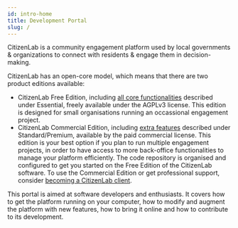 ```yaml
---
id: intro-home
title: Development Portal
slug: /
---
```


CitizenLab is a community engagement platform used by local governments & organizations to connect with residents & engage them in decision-making.

CitizenLab has an open-core model, which means that there are two product editions available:
* CitizenLab Free Edition, including [all core functionalities](https://www.citizenlab.co/plans) described under Essential, freely available under the AGPLv3 license. This edition is designed for small organisations running an occassional engagement project.
* CitizenLab Commercial Edition, including [extra features](https://www.citizenlab.co/plans) described under Standard/Premium, available by the paid commercial license. This edition is your best option if you plan to run multiple engagement projects, in order to have access to more back-office functionalities to manage your platform efficiently. 
The code repository is organised and configured to get you started on the Free Edition of the CitizenLab software. To use the Commercial Edition or get professional support, consider [becoming a CitizenLab client](https://www.citizenlab.co/plans). 

This portal is aimed at software developers and enthusiasts. It covers how to get the platform running on your computer, how to modify and augment the platform with new features, how to bring it online and how to contribute to its development.
